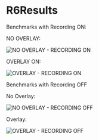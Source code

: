 # R6Results

Benchmarks with Recording ON:

NO OVERLAY:

![NO OVERLAY - RECORDING ON](https://user-images.githubusercontent.com/35941075/205807884-236c5db0-4650-4164-b84e-82dc411fde29.PNG)

OVERLAY ON:

![OVERLAY - RECORDING ON](https://user-images.githubusercontent.com/35941075/205807903-3cb7a63b-5c43-492b-bf29-09cea4721918.PNG)

Benchmarks with Recording OFF

No Overlay:

![NO OVERLAY - RECORDING OFF](https://user-images.githubusercontent.com/35941075/205808470-6d48d321-0f0c-458d-9bc3-1c54a1021bb4.PNG)

Overlay:

![OVERLAY - RECORDING OFF](https://user-images.githubusercontent.com/35941075/205808479-addb593f-045a-4dca-8307-c733d284f8d4.PNG)
